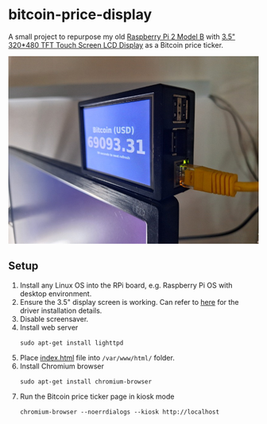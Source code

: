 # bitcoin-price-display

A small project to repurpose my old [Raspberry Pi 2 Model B](https://www.raspberrypi.com/products/raspberry-pi-1-model-b-plus/) with [3.5" 320*480 TFT Touch Screen LCD Display](http://www.lcdwiki.com/3.5inch_RPi_Display) as a Bitcoin price ticker.

![Bitcoin Price Ticker using RPi](photo1.jpg)

## Setup

1. Install any Linux OS into the RPi board, e.g. Raspberry Pi OS with desktop environment.
2. Ensure the 3.5" display screen is working. Can refer to [here](http://www.lcdwiki.com/3.5inch_RPi_Display) for the driver installation details.
3. Disable screensaver.
4. Install web server
   ```
   sudo apt-get install lighttpd
   ```
5. Place [index.html](index.html) file into `/var/www/html/` folder.
6. Install Chromium browser
   ```
   sudo apt-get install chromium-browser
   ```
7. Run the Bitcoin price ticker page in kiosk mode
   ```
   chromium-browser --noerrdialogs --kiosk http://localhost
   ```